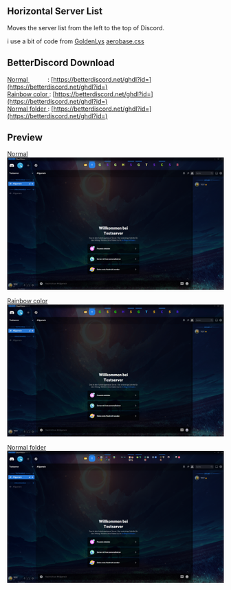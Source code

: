 ## Horizontal Server List
Moves the server list from the left to the top of Discord.

i use a bit of code from [GoldenLys](https://github.com/GoldenLys) [aerobase.css](https://github.com/GoldenLys/BetterDiscord-Elysia/blob/master/aerobase.css)


## BetterDiscord Download

[Normal ](https://github.com/LifeIsAParadox/betterdiscord/blob/master/Themes/HorizontalServerList.theme.css)      : [https://betterdiscord.net/ghdl?id=](https://betterdiscord.net/ghdl?id=)  
[Rainbow color ](https://github.com/LifeIsAParadox/betterdiscord/blob/master/Themes/HorizontalServerList-rainbowcolor.theme.css): [https://betterdiscord.net/ghdl?id=](https://betterdiscord.net/ghdl?id=)  
[Normal folder ](https://github.com/LifeIsAParadox/betterdiscord/blob/master/Themes/HorizontalServerList-normalfolder.theme.css): [https://betterdiscord.net/ghdl?id=](https://betterdiscord.net/ghdl?id=)  

## Preview
[Normal ](https://github.com/LifeIsAParadox/betterdiscord/blob/master/Themes/HorizontalServerList.theme.css)  
![Preview](images/normal.png?raw=true)  

[Rainbow color ](https://github.com/LifeIsAParadox/betterdiscord/blob/master/Themes/HorizontalServerList-rainbowcolor.theme.css)
![ServerFolders Support](images/rainbow.gif?raw=true)

[Normal folder ](https://github.com/LifeIsAParadox/betterdiscord/blob/master/Themes/HorizontalServerList-normalfolder.theme.css)
![Server Icon Sizes](images/normal-folder.png?raw=true)
